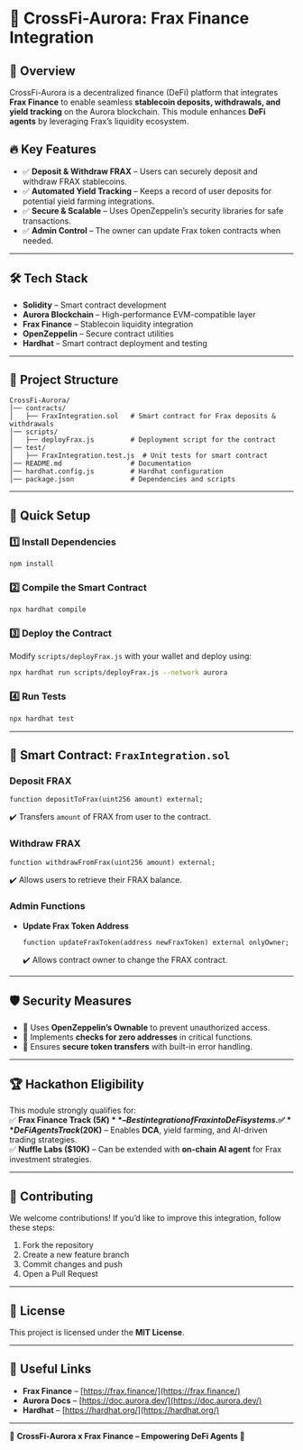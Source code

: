 # 🚀 CrossFi-Aurora: Frax Finance Integration  

## 📌 Overview  
CrossFi-Aurora is a decentralized finance (DeFi) platform that integrates **Frax Finance** to enable seamless **stablecoin deposits, withdrawals, and yield tracking** on the Aurora blockchain. This module enhances **DeFi agents** by leveraging Frax’s liquidity ecosystem.  

## 🔥 Key Features  
- ✅ **Deposit & Withdraw FRAX** – Users can securely deposit and withdraw FRAX stablecoins.  
- ✅ **Automated Yield Tracking** – Keeps a record of user deposits for potential yield farming integrations.  
- ✅ **Secure & Scalable** – Uses OpenZeppelin’s security libraries for safe transactions.  
- ✅ **Admin Control** – The owner can update Frax token contracts when needed.  

---

## 🛠️ Tech Stack  
- **Solidity** – Smart contract development  
- **Aurora Blockchain** – High-performance EVM-compatible layer  
- **Frax Finance** – Stablecoin liquidity integration  
- **OpenZeppelin** – Secure contract utilities  
- **Hardhat** – Smart contract deployment and testing  

---

## 📂 Project Structure  
```
CrossFi-Aurora/
│── contracts/
│   ├── FraxIntegration.sol   # Smart contract for Frax deposits & withdrawals  
│── scripts/
│   ├── deployFrax.js         # Deployment script for the contract  
│── test/
│   ├── FraxIntegration.test.js  # Unit tests for smart contract  
│── README.md                 # Documentation  
│── hardhat.config.js         # Hardhat configuration  
│── package.json              # Dependencies and scripts  
```

---

## 🚀 Quick Setup  

### **1️⃣ Install Dependencies**  
```sh
npm install
```

### **2️⃣ Compile the Smart Contract**  
```sh
npx hardhat compile
```

### **3️⃣ Deploy the Contract**  
Modify `scripts/deployFrax.js` with your wallet and deploy using:  
```sh
npx hardhat run scripts/deployFrax.js --network aurora
```

### **4️⃣ Run Tests**  
```sh
npx hardhat test
```

---

## 🔗 Smart Contract: `FraxIntegration.sol`
### **Deposit FRAX**
```solidity
function depositToFrax(uint256 amount) external;
```
✔️ Transfers `amount` of FRAX from user to the contract.

### **Withdraw FRAX**
```solidity
function withdrawFromFrax(uint256 amount) external;
```
✔️ Allows users to retrieve their FRAX balance.

### **Admin Functions**
- **Update Frax Token Address**  
  ```solidity
  function updateFraxToken(address newFraxToken) external onlyOwner;
  ```
  ✔️ Allows contract owner to change the FRAX contract.

---

## 🛡️ Security Measures  
- 🔹 Uses **OpenZeppelin’s Ownable** to prevent unauthorized access.  
- 🔹 Implements **checks for zero addresses** in critical functions.  
- 🔹 Ensures **secure token transfers** with built-in error handling.  

---

## 🏆 Hackathon Eligibility  
This module strongly qualifies for:  
✅ **Frax Finance Track ($5K)** – Best integration of Frax into DeFi systems.  
✅ **DeFi Agents Track ($20K)** – Enables **DCA**, yield farming, and AI-driven trading strategies.  
✅ **Nuffle Labs ($10K)** – Can be extended with **on-chain AI agent** for Frax investment strategies.  

---

## 🤝 Contributing  
We welcome contributions! If you’d like to improve this integration, follow these steps:  
1. Fork the repository  
2. Create a new feature branch  
3. Commit changes and push  
4. Open a Pull Request  

---

## 📝 License  
This project is licensed under the **MIT License**.  

---

## 🔗 Useful Links  
- **Frax Finance** – [https://frax.finance/](https://frax.finance/)  
- **Aurora Docs** – [https://doc.aurora.dev/](https://doc.aurora.dev/)  
- **Hardhat** – [https://hardhat.org/](https://hardhat.org/)  

---

🎯 **CrossFi-Aurora x Frax Finance – Empowering DeFi Agents 🚀**  

